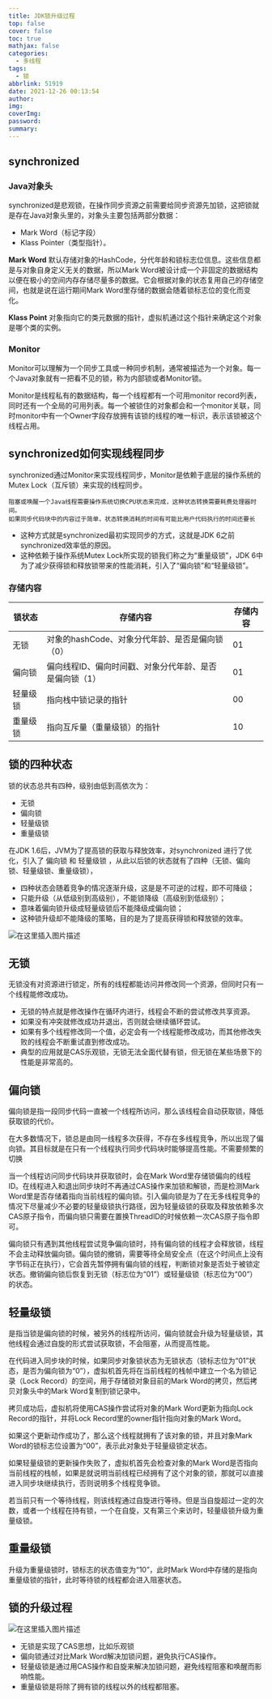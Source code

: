 ```yaml
---
title: JDK锁升级过程
top: false
cover: false
toc: true
mathjax: false
categories:
  - 多线程
tags:
  - 锁
abbrlink: 51919
date: 2021-12-26 00:13:54
author:
img:
coverImg:
password:
summary:
---
```



## synchronized
### Java对象头
synchronized是悲观锁，在操作同步资源之前需要给同步资源先加锁，这把锁就是存在Java对象头里的，对象头主要包括两部分数据：
- Mark Word（标记字段）
- Klass Pointer（类型指针）。

**Mark Word**
默认存储对象的HashCode，分代年龄和锁标志位信息。这些信息都是与对象自身定义无关的数据，所以Mark Word被设计成一个非固定的数据结构以便在极小的空间内存存储尽量多的数据。它会根据对象的状态复用自己的存储空间，也就是说在运行期间Mark Word里存储的数据会随着锁标志位的变化而变化。

**Klass Point**
对象指向它的类元数据的指针，虚拟机通过这个指针来确定这个对象是哪个类的实例。

### Monitor
Monitor可以理解为一个同步工具或一种同步机制，通常被描述为一个对象。每一个Java对象就有一把看不见的锁，称为内部锁或者Monitor锁。

Monitor是线程私有的数据结构，每一个线程都有一个可用monitor record列表，同时还有一个全局的可用列表。每一个被锁住的对象都会和一个monitor关联，同时monitor中有一个Owner字段存放拥有该锁的线程的唯一标识，表示该锁被这个线程占用。

## synchronized如何实现线程同步
synchronized通过Monitor来实现线程同步，Monitor是依赖于底层的操作系统的Mutex Lock（互斥锁）来实现的线程同步。
```
阻塞或唤醒一个Java线程需要操作系统切换CPU状态来完成，这种状态转换需要耗费处理器时间。
如果同步代码块中的内容过于简单，状态转换消耗的时间有可能比用户代码执行的时间还要长
```
- 这种方式就是synchronized最初实现同步的方式，这就是JDK 6之前synchronized效率低的原因。
- 这种依赖于操作系统Mutex Lock所实现的锁我们称之为“重量级锁”，JDK 6中为了减少获得锁和释放锁带来的性能消耗，引入了“偏向锁”和“轻量级锁”。


### 存储内容
|锁状态|	存储内容|	存储内容|
| --- | ---- | --- |
|无锁	|对象的hashCode、对象分代年龄、是否是偏向锁（0）	| 01|
|偏向锁	|偏向线程ID、偏向时间戳、对象分代年龄、是否是偏向锁（1）|	01|
|轻量级锁|	指向栈中锁记录的指针	|00
|重量级锁	| 指向互斥量（重量级锁）的指针|	10


## 锁的四种状态
锁的状态总共有四种，级别由低到高依次为：
- 无锁
- 偏向锁
- 轻量级锁
- 重量级锁

在JDK 1.6后，JVM为了提高锁的获取与释放效率，对synchronized 进行了优化，引入了 偏向锁 和 轻量级锁 ，从此以后锁的状态就有了四种（无锁、偏向锁、轻量级锁、重量级锁），

- 四种状态会随着竞争的情况逐渐升级，这是是不可逆的过程，即不可降级；
- 只能升级（从低级别到高级别），不能锁降级（高级别到低级别）；
- 意味着偏向锁升级成轻量级锁后不能降级成偏向锁；
- 这种锁升级却不能降级的策略，目的是为了提高获得锁和释放锁的效率。

![在这里插入图片描述](https://img-blog.csdnimg.cn/1dfc5bfb4f094c1696e611a4e5470630.png)
## 无锁

无锁没有对资源进行锁定，所有的线程都能访问并修改同一个资源，但同时只有一个线程能修改成功。


- 无锁的特点就是修改操作在循环内进行，线程会不断的尝试修改共享资源。
- 如果没有冲突就修改成功并退出，否则就会继续循环尝试。
- 如果有多个线程修改同一个值，必定会有一个线程能修改成功，而其他修改失败的线程会不断重试直到修改成功。
- 典型的应用就是CAS乐观锁，无锁无法全面代替有锁，但无锁在某些场景下的性能是非常高的。

## 偏向锁

偏向锁是指一段同步代码一直被一个线程所访问，那么该线程会自动获取锁，降低获取锁的代价。

在大多数情况下，锁总是由同一线程多次获得，不存在多线程竞争，所以出现了偏向锁。其目标就是在只有一个线程执行同步代码块时能够提高性能。不需要频繁的切换

当一个线程访问同步代码块并获取锁时，会在Mark Word里存储锁偏向的线程ID。在线程进入和退出同步块时不再通过CAS操作来加锁和解锁，而是检测Mark Word里是否存储着指向当前线程的偏向锁。引入偏向锁是为了在无多线程竞争的情况下尽量减少不必要的轻量级锁执行路径，因为轻量级锁的获取及释放依赖多次CAS原子指令，而偏向锁只需要在置换ThreadID的时候依赖一次CAS原子指令即可。

偏向锁只有遇到其他线程尝试竞争偏向锁时，持有偏向锁的线程才会释放锁，线程不会主动释放偏向锁。偏向锁的撤销，需要等待全局安全点（在这个时间点上没有字节码正在执行），它会首先暂停拥有偏向锁的线程，判断锁对象是否处于被锁定状态。撤销偏向锁后恢复到无锁（标志位为“01”）或轻量级锁（标志位为“00”）的状态。


## 轻量级锁

是指当锁是偏向锁的时候，被另外的线程所访问，偏向锁就会升级为轻量级锁，其他线程会通过自旋的形式尝试获取锁，不会阻塞，从而提高性能。

在代码进入同步块的时候，如果同步对象锁状态为无锁状态（锁标志位为“01”状态，是否为偏向锁为“0”），虚拟机首先将在当前线程的栈帧中建立一个名为锁记录（Lock Record）的空间，用于存储锁对象目前的Mark Word的拷贝，然后拷贝对象头中的Mark Word复制到锁记录中。

拷贝成功后，虚拟机将使用CAS操作尝试将对象的Mark Word更新为指向Lock Record的指针，并将Lock Record里的owner指针指向对象的Mark Word。

如果这个更新动作成功了，那么这个线程就拥有了该对象的锁，并且对象Mark Word的锁标志位设置为“00”，表示此对象处于轻量级锁定状态。

如果轻量级锁的更新操作失败了，虚拟机首先会检查对象的Mark Word是否指向当前线程的栈帧，如果是就说明当前线程已经拥有了这个对象的锁，那就可以直接进入同步块继续执行，否则说明多个线程竞争锁。

若当前只有一个等待线程，则该线程通过自旋进行等待。但是当自旋超过一定的次数，或者一个线程在持有锁，一个在自旋，又有第三个来访时，轻量级锁升级为重量级锁。

## 重量级锁

升级为重量级锁时，锁标志的状态值变为“10”，此时Mark Word中存储的是指向重量级锁的指针，此时等待锁的线程都会进入阻塞状态。



## 锁的升级过程
![在这里插入图片描述](https://img-blog.csdnimg.cn/5ef0ac3a2a034992839d3694edbc22f5.png)

- 无锁是实现了CAS思想，比如乐观锁
- 偏向锁通过对比Mark Word解决加锁问题，避免执行CAS操作。
- 轻量级锁是通过用CAS操作和自旋来解决加锁问题，避免线程阻塞和唤醒而影响性能。
- 重量级锁是将除了拥有锁的线程以外的线程都阻塞。
